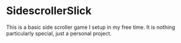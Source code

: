 SidescrollerSlick
=================
This is a basic side scroller game I setup in my free time. It is nothing particularly special, just a personal project.
